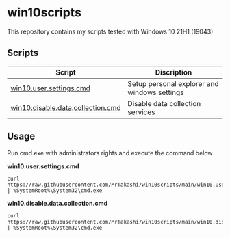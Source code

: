 # win10scripts

This repository contains my scripts tested with Windows 10 21H1 (19043)

## Scripts

| Script                                                                                                                     | Discription |
|----------------------------------------------------------------------------------------------------------------------------| ------ |
| [win10.user.settings.cmd](https://github.com/MrTakashi/win10scripts/blob/main/win10.user.settings.cmd)                     | Setup personal explorer and windows settings
| [win10.disable.data.collection.cmd](https://github.com/MrTakashi/win10scripts/blob/main/win10.disable.data.collection.cmd) | Disable data collection services


## Usage

Run cmd.exe with administrators rights and execute the command below

**win10.user.settings.cmd**
```
curl https://raw.githubusercontent.com/MrTakashi/win10scripts/main/win10.user.settings.cmd | %SystemRoot%\System32\cmd.exe
```
**win10.disable.data.collection.cmd**
```
curl https://raw.githubusercontent.com/MrTakashi/win10scripts/main/win10.disable.data.collection.cmd | %SystemRoot%\System32\cmd.exe
```
